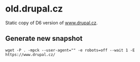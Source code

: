 # old.drupal.cz
Static copy of D6 version of www.drupal.cz.

## Generate new snapshot
```
wget -P . -mpck --user-agent="" -e robots=off --wait 1 -E https://www.drupal.cz/
```

